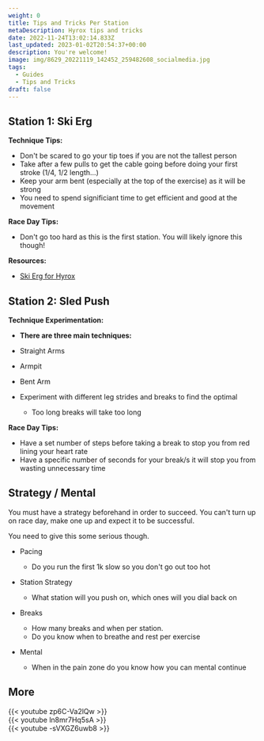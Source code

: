 ```yaml
---
weight: 0
title: Tips and Tricks Per Station
metaDescription: Hyrox tips and tricks
date: 2022-11-24T13:02:14.833Z
last_updated: 2023-01-02T20:54:37+00:00
description: You're welcome!
image: img/8629_20221119_142452_259482608_socialmedia.jpg
tags:
  - Guides
  - Tips and Tricks
draft: false
---
```

## Station 1: Ski Erg

**Technique Tips:**

* Don't be scared to go your tip toes if you are not the tallest person
* Take after a few pulls to get the cable going before doing your first stroke (1/4, 1/2 length...)
* Keep your arm bent (especially at the top of the exercise) as it will be strong
* You need to spend significiant time to get efficient and good at the movement

**Race Day Tips:**

* Don't go too hard as this is the first station. You will likely ignore this though!

**Resources:**

* [Ski Erg for Hyrox](https://reinforcedrunning.com/skierg-for-hyrox/)

## Station 2: Sled Push

**Technique Experimentation:**

* **There are three main techniques:**
* Straight Arms
* Armpit 
* Bent Arm
* Experiment with different leg strides and breaks to find the optimal

  * Too long breaks will take too long

**Race Day Tips:**

* Have a set number of steps before taking a break to stop you from red lining your heart rate
* Have a specific number of seconds for your break/s it will stop you from wasting unnecessary time



## Strategy / Mental 

You must have a strategy beforehand in order to succeed. You can't turn up on race day, make one up and expect it to be successful.

You need to give this some serious though.



* Pacing

  * Do you run the first 1k slow so you don't go out too hot
* Station Strategy

  * What station will you push on, which ones will you dial back on 
* Breaks

  * How many breaks and when per station.
  * Do you know when to breathe and rest per exercise
* Mental 

  * When in the pain zone do you know how you can mental continue







## More

<div class="img-m">{{< youtube zp6C-Va2lQw >}}</div>

<div class="img-m">{{< youtube ln8mr7Hq5sA >}}</div>

<div class="img-m">{{< youtube -sVXGZ6uwb8 >}}</div>